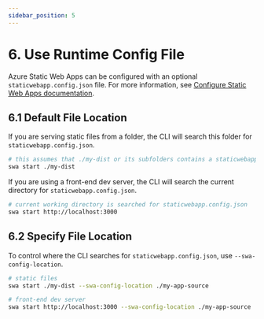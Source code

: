 ```yaml
---
sidebar_position: 5
---
```


# 6. Use Runtime Config File

Azure Static Web Apps can be configured with an optional `staticwebapp.config.json` file. For more information, see [Configure Static Web Apps documentation](https://docs.microsoft.com/azure/static-web-apps/configuration).

## 6.1 Default File Location

If you are serving static files from a folder, the CLI will search this folder for `staticwebapp.config.json`.

```bash
# this assumes that ./my-dist or its subfolders contains a staticwebapp.config.json file
swa start ./my-dist
```

If you are using a front-end dev server, the CLI will search the current directory for `staticwebapp.config.json`.

```bash
# current working directory is searched for staticwebapp.config.json
swa start http://localhost:3000
```

## 6.2 Specify File Location

To control where the CLI searches for `staticwebapp.config.json`, use `--swa-config-location`.

```bash
# static files
swa start ./my-dist --swa-config-location ./my-app-source

# front-end dev server
swa start http://localhost:3000 --swa-config-location ./my-app-source
```
